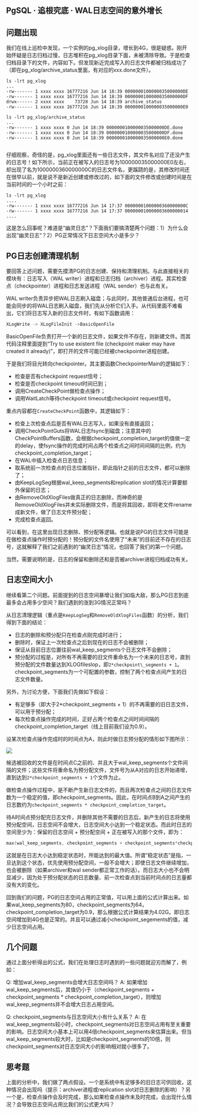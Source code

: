 ## PgSQL · 追根究底 · WAL日志空间的意外增长


    
## 问题出现


我们在线上巡检中发现，一个实例的pg_xlog目录，增长到4G，很是疑惑。刚开始怀疑是日志归档过慢，日志堆积在pg_xlog目录下面，未被清除导致。于是检查归档目录下的文件，内容如下。但发现新近完成写入的日志文件都被归档成功了（即在pg_xlog/archive_status里面，有对应的xxx.done文件）。  

```LANG
ls -lrt pg_xlog
...
-rw------- 1 xxxx xxxx 16777216 Jun 14 18:39 0000000100000035000000DE
-rw------- 1 xxxx xxxx 16777216 Jun 14 18:39 0000000100000035000000DF
drwx------ 2 xxxx xxxx    73728 Jun 14 18:39 archive_status
-rw------- 1 xxxx xxxx 16777216 Jun 14 18:39 0000000100000035000000E0

ls -lrt pg_xlog/archive_status
...
-rw------- 1 xxxx xxxx 0 Jun 14 18:39 0000000100000035000000DE.done
-rw------- 1 xxxx xxxx 0 Jun 14 18:39 0000000100000035000000DF.done
-rw------- 1 xxxx xxxx 0 Jun 14 18:39 0000000100000035000000E0.done


```


仔细观察，奇怪的是，pg_xlog里面还有一些日志文件，其文件名对应了还没产生的日志号！如下所示，当前正在被写入的日志号为100000035000000E0左右，却出现了名为1000000360000000C的日志文件名，更蹊跷的是，其修改时间还在很早以前，就是说不是新近创建或修改过的，如下面的文件修改或创建时间是在当前时间的一个小时之前：  

```LANG
ls -lrt pg_xlog
....
-rw------- 1 xxxx xxxx 16777216 Jun 14 17:37 00000001000000360000000C
-rw------- 1 xxxx xxxx 16777216 Jun 14 17:37 000000010000003600000014
....

```


这是怎么回事呢？难道是“幽灵日志”？下面我们要搞清楚两个问题：1）为什么会出现”幽灵日志“？2）PG正常情况下日志空间大小是多少？  

## PG日志创建清理机制


要回答上述问题，需要先摸清PG的日志创建、保持和清理机制。与此直接相关的模块有：日志写入（WAL writer）进程和日志归档（archiver）进程。其实检查点（checkpointer）进程和日志发送进程（WAL sender）也与此有关。  


WAL writer负责异步把WAL日志刷入磁盘；与此同时，其他普通后台进程，也可能会同步的将WAL日志刷入磁盘，我们先从分析它们入手。从代码里面不难看出，它们将日志写入新的日志文件时，有如下函数调用：  

```cpp
XLogWrite -> XLogFileInit ->BasicOpenFile

```


BasicOpenFile负责打开一个新的日志文件，如果文件不存在，则新建文件。而其代码注释里面提到“Try to use existent file (checkpoint maker may have created it already)”，即打开的文件可能已经被checkpointer进程创建。  


于是我们将目光转向checkpointer。其主要函数CheckpointerMain的逻辑如下：  


* 检查是否有checkpoint request信号；
* 检查是否checkpoint timeout时间已到；
* 调用CreateCheckPoint做检查点操作；
* 调用WaitLatch等待checkpoint timeout或checkpoint request信号。



重点内容都在`CreateCheckPoint`函数中，其逻辑如下：  


* 检查上次检查点后是否有WAL日志写入，如果没有直接返回；
* 调用CheckPointGuts将WAL日志fsync到磁盘；注意其中的CheckPointBuffers函数，会根据checkpoint_completion_target的值做一定的delay，使fsync操作的完成时间占两个检查点之间时间间隔的比例，约为checkpoint_completion_target；
* 在WAL中插入检查点日志信息；
* 取系统前一次检查点的日志位置指针，即此指针之前的日志文件，都可以删除了；
* 由KeepLogSeg根据wal_keep_segments和replication slot的情况计算要额外保留的日志；
* 由RemoveOldXlogFiles做真正的日志删除，而神奇的是RemoveOldXlogFiles并未实际删除文件，而是将其回收，即将老文件rename成新文件，做了日志文件预分配；
* 完成检查点返回。



可以看到，在这里出现日志删除、预分配等逻辑。也就是说PG的日志文件可能是在做检查点操作时预分配的！预分配的文件名使用了“未来”的目前还不存在的日志号，这就解释了我们之前遇到的“幽灵日志”情况，也回答了我们的第一个问题。  


当然，需要说明的是，日志的保留和删除还和是否被archiver进程归档成功有关。  

## 日志空间大小


继续看第二个问题。前面提到的日志空间暴增让我们如临大敌，那么PG日志到底最多会占用多少空间？我们遇到的涨到3G情况正常吗？  


从日志清理逻辑（重点是`KeepLogSeg`和`RemoveOldXlogFiles`函数）的分析，我们得到下面的结论：  


* 日志的删除和预分配只在检查点刚完成时进行；
* 删除时，保证上一次检查点之后到现在的日志不会被删除；
* 保证从目前日志位置往前wal_keep_segments个日志文件不会删除；
* 预分配的过程是，对所有不再需要的旧文件重命名为一个未来的日志号，直到预分配的文件数量达到XLOGfileslop，即`2*checkpoint\_segments + 1`。checkpoint_segments为一个可配置的参数，控制了两个检查点间产生的日志文件数量。



另外，为讨论方便，下面我们先做如下假设：  


* 有足够多（即大于2*checkpoint_segments + 1）的不再需要的旧日志文件，可以用于预分配；
* 每次检查点操作完成的时间，正好占两个检查点之间时间间隔的checkpoint_completion_target（线上目前我们设为0.9）。



设某次检查点操作完成时的时间点为A，则此时做日志预分配的情形如下图所示：  


![][0]  


候选被回收的文件是在时间点C之前的、并且大于wal_keep_segments个文件间隔的文件；这些文件将重命名为预分配文件，文件号为从A对应的日志开始递增，直到达到`2*checkpoint_segments + 1`个文件为止。  


做检查点操作过程中，是不断产生新日志文件的，而且两次检查点之间的日志文件数为一个稳定的值，即checkpoint_segments。因此，在时间点B到A之间产生的日志数约为`checkpoint_segments * checkpoint_completion_target`。  


待A时间点预分配完日志文件，并删除其他不需要的日志后，新产生的日志将使用预分配空间，日志空间不会增大，日志空间大小达到一个稳定状态。而此时日志的空间至少为：保留的日志空间 + 预分配空间 + 正在被写入的那个文件，即为：  

```cpp
max(wal_keep_segments, checkpoint_segments + checkpoint_segments*checkpoint_completion_target) + 2 * checkpoint_segments + 1 + 1

```


这就是在日志大小达到稳定状态时，所能达到的最大值。所谓“稳定状态”是指，一旦达到这个状态，优先使用预分配空间，一般不会增大；即使日志文件继续增加，也会被删除（如果archiver和wal sender都正常工作的话）。而日志大小也不会明显减少，因为处于预分配状态的日志数量、前一次检查点到当前时间点的日志量都没有大的变化。  


回到我们的问题，PG的日志空间占用的正常值，可以用上面的公式计算出来。如果wal_keep_segments为80，checkpoint_segments为64，checkpoint_completion_target为0.9，那么根据公式计算结果为4.02G。即日志空间增加到4G也是正常的。并且可以通过减小checkpoint_segements的值，减少日志空间占用。  

## 几个问题


通过上面分析得出的公式，我们在处理日志时遇到的一些问题就迎刃而解了，例如：  


Q: 增加wal_keep_segments会增大日志空间吗？
A: 如果增加wal_keep_segments后，其值仍小于（checkpoint_segments + checkpoint_segments * checkpoint_completion_target），则增加wal_keep_segments并不会增大日志占用空间。  


Q: checkpoint_segments与日志空间大小有什么关系？
A: 在wal_keep_segments较小时，checkpoint_segments对日志空间占用有至关重要的影响。日志空间大小基本上可以用4倍checkpoint_segments来估算出来。但当wal_keep_segments较大时，比如是checkpoint_segments的10倍，则checkpoint_segments对日志空间大小的影响相对就小很多了。  

## 思考题


上面的分析中，我们做了两点假设。一个是系统中有足够多的旧日志可供回收，这种情况会出现吗（提示：archiver进程或replication slot对日志删除的影响）？另一个是，检查点操作会及时完成，那么如果检查点操作未及时完成，会出现什么情况？会导致日志空间占用比我们的公式更大吗？  


[0]: http://mysql.taobao.org/monthly/pic/2015-06-08/pg_wal_size.png